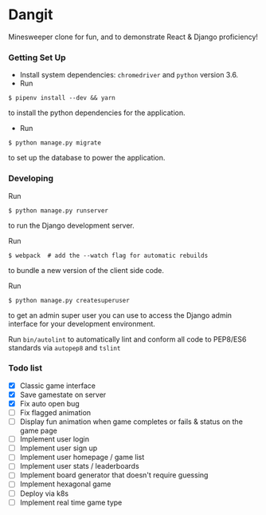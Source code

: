 # Dangit

Minesweeper clone for fun, and to demonstrate React & Django proficiency!

### Getting Set Up

- Install system dependencies:  `chromedriver` and `python` version 3.6.
- Run
```
$ pipenv install --dev && yarn
```
to install the python dependencies for the application.
- Run
```
$ python manage.py migrate
```
to set up the database to power the application.


### Developing

Run

```
$ python manage.py runserver
```

to run the Django development server.

Run
```
$ webpack  # add the --watch flag for automatic rebuilds
```
to bundle a new version of the client side code.

Run
```
$ python manage.py createsuperuser
```
to get an admin super user you can use to access the Django admin interface for your development environment.

Run `bin/autolint` to automatically lint and conform all code to PEP8/ES6 standards via `autopep8` and `tslint`


### Todo list

 - [x] Classic game interface
 - [x] Save gamestate on server
 - [x] Fix auto open bug
 - [ ] Fix flagged animation
 - [ ] Display fun animation when game completes or fails & status on the game page
 - [ ] Implement user login
 - [ ] Implement user sign up
 - [ ] Implement user homepage / game list
 - [ ] Implement user stats / leaderboards
 - [ ] Implement board generator that doesn't require guessing
 - [ ] Implement hexagonal game
 - [ ] Deploy via k8s
 - [ ] Implement real time game type
